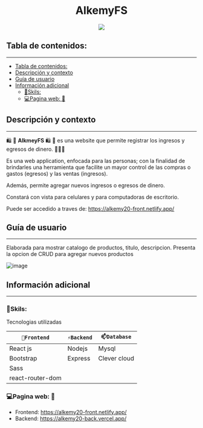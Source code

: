 
<h1 align="center">AlkemyFS</h1>
<p align="center"><img src="https://user-images.githubusercontent.com/81504385/179873080-0e84d9d0-4712-4ff1-9473-5de3764f2b75.png"/></p> 


## Tabla de contenidos:
---

- [Tabla de contenidos:](#tabla-de-contenidos)
- [Descripción y contexto](#descripción-y-contexto)
- [Guía de usuario](#guía-de-usuario)
- [Información adicional](#información-adicional)
  - [🔭Skils:](#skils)
  - [💻Pagina web: 📱](#pagina-web-)


## Descripción y contexto
---

🛍 🛒 **AlkmeyFS** 🛍 🛒 es una website que permite registrar los ingresos y egresos de dinero. 🛒🛒🛒

Es una web application, enfocada para las personas; con la finalidad de brindarles una herramienta que facilite un mayor control de las compras o gastos (egresos) y las ventas (ingresos).

Además, permite agregar nuevos ingresos o egresos de dinero.

Constará con vista para celulares y para computadoras de escritorio.

Puede ser accedido a traves de: <a href="https://alkemy20-front.netlify.app/" target="_blank">https://alkemy20-front.netlify.app/</a>

## Guía de usuario
---
Elaborada para mostrar catalogo de productos, titulo, descripcion. Presenta la opcion de CRUD para agregar nuevos productos

![image](https://user-images.githubusercontent.com/81504385/179873181-85a48aec-2b44-4982-a2c9-d50f22659b03.png)


## Información adicional
---
### 🔭Skils:
Tecnologias utilizadas

| `🔭Frontend` | `⚡Backend` | `📫Database` |
| ------ | ------ | ------ | 
| React js | Nodejs | Mysql |
| Bootstrap | Express | Clever cloud |
| Sass |  |  |
| react-router-dom |  |  |


### 💻Pagina web: 📱
<ul>
<li> Frontend: <a href="https://alkemy20-front.netlify.app/" target="_blank">https://alkemy20-front.netlify.app/</a> </li>
<li> Backend: <a href="https://alkemy20-back.vercel.app/" target="_blank">https://alkemy20-back.vercel.app/</a> </li>
</ul>
